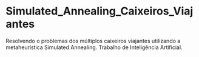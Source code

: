 # Simulated_Annealing_Caixeiros_Viajantes
Resolvendo o problemas dos múltiplos caixeiros viajantes utilizando a metaheurística Simulated Annealing. Trabalho de Inteligência Artificial.
